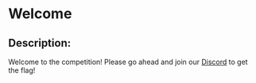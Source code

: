 
# Welcome
## Description:
Welcome to the competition! Please go ahead and join our [Discord](https://discord.gg/a3hErGdU) to get the flag!


